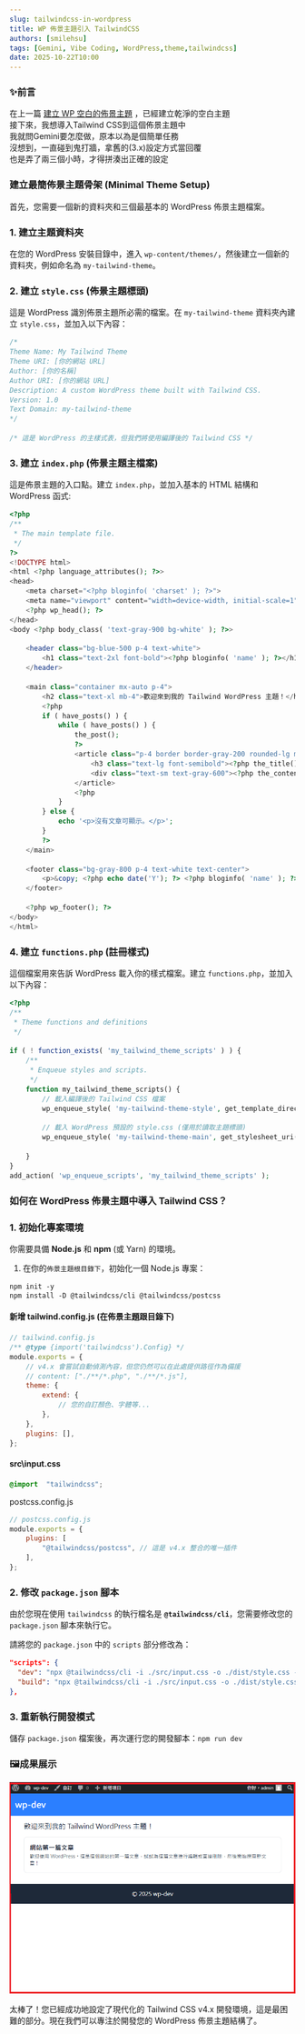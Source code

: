 ```yaml
---
slug: tailwindcss-in-wordpress
title: WP 佈景主題引入 TailwindCSS
authors: [smilehsu]
tags: [Gemini, Vibe Coding, WordPress,theme,tailwindcss]
date: 2025-10-22T10:00
---
```


### ✨前言

在上一篇 [建立 WP 空白的佈景主題](../1021/index.md) ，已經建立乾淨的空白主題  
接下來，我想導入Tailwind CSS到這個佈景主題中  
我就問Gemini要怎麼做，原本以為是個簡單任務  
沒想到，一直碰到鬼打牆，拿舊的(3.x)設定方式當回覆  
也是弄了兩三個小時，才得拼湊出正確的設定  

<!-- truncate -->
### 建立最簡佈景主題骨架 (Minimal Theme Setup)

首先，您需要一個新的資料夾和三個最基本的 WordPress 佈景主題檔案。

### 1. 建立主題資料夾

在您的 WordPress 安裝目錄中，進入 `wp-content/themes/`，然後建立一個新的資料夾，例如命名為 `my-tailwind-theme`。

### 2. 建立 `style.css` (佈景主題標頭)

這是 WordPress 識別佈景主題所必需的檔案。在 `my-tailwind-theme` 資料夾內建立 `style.css`，並加入以下內容：
```css
/*
Theme Name: My Tailwind Theme
Theme URI: [你的網站 URL]
Author: [你的名稱]
Author URI: [你的網站 URL]
Description: A custom WordPress theme built with Tailwind CSS.
Version: 1.0
Text Domain: my-tailwind-theme
*/

/* 這是 WordPress 的主樣式表，但我們將使用編譯後的 Tailwind CSS */
```
### 3. 建立 `index.php` (佈景主題主檔案)

這是佈景主題的入口點。建立 `index.php`，並加入基本的 HTML 結構和 WordPress 函式:
```php
<?php
/**
 * The main template file.
 */
?>
<!DOCTYPE html>
<html <?php language_attributes(); ?>>
<head>
    <meta charset="<?php bloginfo( 'charset' ); ?>">
    <meta name="viewport" content="width=device-width, initial-scale=1">
    <?php wp_head(); ?>
</head>
<body <?php body_class( 'text-gray-900 bg-white' ); ?>>

    <header class="bg-blue-500 p-4 text-white">
        <h1 class="text-2xl font-bold"><?php bloginfo( 'name' ); ?></h1>
    </header>

    <main class="container mx-auto p-4">
        <h2 class="text-xl mb-4">歡迎來到我的 Tailwind WordPress 主題！</h2>
        <?php
        if ( have_posts() ) {
            while ( have_posts() ) {
                the_post();
                ?>
                <article class="p-4 border border-gray-200 rounded-lg mb-4">
                    <h3 class="text-lg font-semibold"><?php the_title(); ?></h3>
                    <div class="text-sm text-gray-600"><?php the_content(); ?></div>
                </article>
                <?php
            }
        } else {
            echo '<p>沒有文章可顯示。</p>';
        }
        ?>
    </main>

    <footer class="bg-gray-800 p-4 text-white text-center">
        <p>&copy; <?php echo date('Y'); ?> <?php bloginfo( 'name' ); ?></p>
    </footer>

    <?php wp_footer(); ?>
</body>
</html>
```
### 4. 建立 `functions.php` (註冊樣式)

這個檔案用來告訴 WordPress 載入你的樣式檔案。建立 `functions.php`，並加入以下內容：
```php
<?php
/**
 * Theme functions and definitions
 */

if ( ! function_exists( 'my_tailwind_theme_scripts' ) ) {
	/**
	 * Enqueue styles and scripts.
	 */
	function my_tailwind_theme_scripts() {
		// 載入編譯後的 Tailwind CSS 檔案
		wp_enqueue_style( 'my-tailwind-theme-style', get_template_directory_uri() . '/dist/style.css', array(), '1.0' );

		// 載入 WordPress 預設的 style.css (僅用於讀取主題標頭)
        wp_enqueue_style( 'my-tailwind-theme-main', get_stylesheet_uri(), array( 'my-tailwind-theme-style' ), '1.0' );

	}
}
add_action( 'wp_enqueue_scripts', 'my_tailwind_theme_scripts' );
```

### 如何在 WordPress 佈景主題中導入 Tailwind CSS？

### 1. 初始化專案環境

你需要具備 **Node.js** 和 **npm** (或 Yarn) 的環境。

1.  在你的`佈景主題根目錄下`，初始化一個 Node.js 專案：
``` shell
npm init -y
npm install -D @tailwindcss/cli @tailwindcss/postcss
```

#### 新增 tailwind.config.js (在佈景主題跟目錄下)
```js
// tailwind.config.js
/** @type {import('tailwindcss').Config} */
module.exports = {
    // v4.x 會嘗試自動偵測內容，但您仍然可以在此處提供路徑作為備援
    // content: ["./**/*.php", "./**/*.js"],
    theme: {
        extend: {
            // 您的自訂顏色、字體等...
        },
    },
    plugins: [],
};
```
#### src\input.css

```css
@import  "tailwindcss";
```
postcss.config.js
```js
// postcss.config.js
module.exports = {
    plugins: [
        "@tailwindcss/postcss", // 這是 v4.x 整合的唯一插件
    ],
};

```

### 2. 修改 `package.json` 腳本

由於您現在使用 `tailwindcss` 的執行檔名是 **`@tailwindcss/cli`**，您需要修改您的 `package.json` 腳本來執行它。

請將您的 `package.json` 中的 `scripts` 部分修改為：

```json
"scripts": {
  "dev": "npx @tailwindcss/cli -i ./src/input.css -o ./dist/style.css --watch",
  "build": "npx @tailwindcss/cli -i ./src/input.css -o ./dist/style.css --minify"
},
```

### 3. 重新執行開發模式

儲存 `package.json` 檔案後，再次運行您的開發腳本：`npm run dev`  

### 🖼️成果展示
![demo](wp-tailwindcss.png)

太棒了！您已經成功地設定了現代化的 Tailwind CSS v4.x 開發環境，這是最困難的部分。現在我們可以專注於開發您的 WordPress 佈景主題結構了。